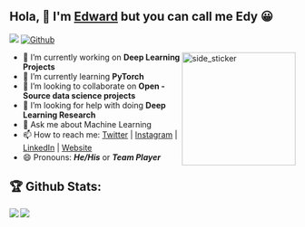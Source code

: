## Hola, 👋 I'm [Edward][Website] but you can call me Edy 😀
![](https://visitor-badge.laobi.icu/badge?page_id=edwardcodes.edwardcodes) [![Github](https://img.shields.io/github/followers/edwardcodes?label=Followers&logo=Github)](https://github.com/edwardcodes)

<img align="right" width=200px height=200px alt="side_sticker" src="https://media.giphy.com/media/TEnXkcsHrP4YedChhA/giphy.gif" />

- 🔭 I’m currently working on **Deep Learning Projects**
- 🌱 I’m currently learning **PyTorch**
- 👯 I’m looking to collaborate on **Open - Source data science projects**
- 🤔 I’m looking for help with doing **Deep Learning Research**
- 💬 Ask me about Machine Learning
- 📫 How to reach me: [Twitter] | [Instagram] | [LinkedIn] | [Website]
- 😄 Pronouns: ***He/His*** or ***Team Player***


## :trophy: Github Stats:

<!--
![GitHub stats](https://readme-stats-cfgj2cxdy.vercel.app/api?username=CharalambosIoannou&count_private=true&show_icons=true&theme=tokyonight)
![Top Langs](https://readme-stats-cfgj2cxdy.vercel.app/api/top-langs/?username=CharalambosIoannou&hide=php&theme=tokyonight)
-->
<div>
<a href="https://github-readme-stats.vercel.app/api?username=edwardcodes&theme=tokyonight">
  <img  align="left" src="https://github-readme-stats.vercel.app/api?username=edwardcodes&count_private=true&show_icons=true&theme=tokyonight" />
</a>
<a href="https://github-readme-stats.vercel.app/api/top-langs/?username=edwardcodes&hide=php&theme=tokyonight">
  <img align="left" src="https://github-readme-stats.vercel.app/api/top-langs/?username=edwardcodes&hide=php&theme=tokyonight" />
</a>
</div>

[Website]: https://edwardcodes.github.io
[Twitter]: https://twitter.com/_edwardcodes
[Instagram]: https://instagram.com/edwardcodes
[LinkedIn]: https://linkedin.com/in/edwardcodes
